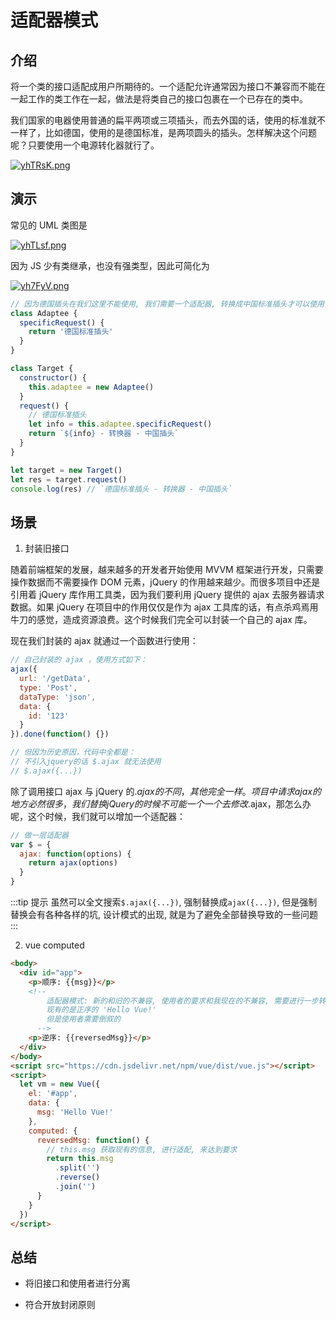 # 适配器模式

## 介绍

将一个类的接口适配成用户所期待的。一个适配允许通常因为接口不兼容而不能在一起工作的类工作在一起，做法是将类自己的接口包裹在一个已存在的类中。

我们国家的电器使用普通的扁平两项或三项插头，而去外国的话，使用的标准就不一样了，比如德国，使用的是德国标准，是两项圆头的插头。怎样解决这个问题呢？只要使用一个电源转化器就行了。

[![yhTRsK.png](https://s3.ax1x.com/2021/02/19/yhTRsK.png)](https://imgchr.com/i/yhTRsK)

## 演示

常见的 UML 类图是

[![yhTLsf.png](https://s3.ax1x.com/2021/02/19/yhTLsf.png)](https://imgchr.com/i/yhTLsf)

因为 JS 少有类继承，也没有强类型，因此可简化为

[![yh7FyV.png](https://s3.ax1x.com/2021/02/19/yh7FyV.png)](https://imgchr.com/i/yh7FyV)

```js
// 因为德国插头在我们这里不能使用, 我们需要一个适配器, 转换成中国标准插头才可以使用
class Adaptee {
  specificRequest() {
    return '德国标准插头'
  }
}

class Target {
  constructor() {
    this.adaptee = new Adaptee()
  }
  request() {
    // 德国标准插头
    let info = this.adaptee.specificRequest()
    return `${info} - 转换器 - 中国插头`
  }
}

let target = new Target()
let res = target.request()
console.log(res) // `德国标准插头 - 转换器 - 中国插头`
```

## 场景

1. 封装旧接口

随着前端框架的发展，越来越多的开发者开始使用 MVVM 框架进行开发，只需要操作数据而不需要操作 DOM 元素，jQuery 的作用越来越少。而很多项目中还是引用着 jQuery 库作用工具类，因为我们要利用 jQuery 提供的 ajax 去服务器请求数据。如果 jQuery 在项目中的作用仅仅是作为 ajax 工具库的话，有点杀鸡焉用牛刀的感觉，造成资源浪费。这个时候我们完全可以封装一个自己的 ajax 库。

现在我们封装的 ajax 就通过一个函数进行使用：

```js
// 自己封装的 ajax ，使用方式如下：
ajax({
  url: '/getData',
  type: 'Post',
  dataType: 'json',
  data: {
    id: '123'
  }
}).done(function() {})

// 但因为历史原因，代码中全都是：
// 不引入jquery的话 $.ajax 就无法使用
// $.ajax({...})
```

除了调用接口 ajax 与 jQuery 的$.ajax的不同，其他完全一样。
项目中请求ajax的地方必然很多，我们替换jQuery的时候不可能一个一个去修改$.ajax，那怎么办呢，这个时候，我们就可以增加一个适配器：

```js
// 做一层适配器
var $ = {
  ajax: function(options) {
    return ajax(options)
  }
}
```

:::tip 提示
虽然可以全文搜索`$.ajax({...})`, 强制替换成`ajax({...})`, 但是强制替换会有各种各样的坑, 设计模式的出现, 就是为了避免全部替换导致的一些问题
:::

2. vue computed

```html
<body>
  <div id="app">
    <p>顺序: {{msg}}</p>
    <!--
        适配器模式: 新的和旧的不兼容, 使用者的要求和我现在的不兼容, 需要进行一步转换
        现有的是正序的 'Hello Vue!'
        但是使用者需要倒叙的 
      -->
    <p>逆序: {{reversedMsg}}</p>
  </div>
</body>
<script src="https://cdn.jsdelivr.net/npm/vue/dist/vue.js"></script>
<script>
  let vm = new Vue({
    el: '#app',
    data: {
      msg: 'Hello Vue!'
    },
    computed: {
      reversedMsg: function() {
        // this.msg 获取现有的信息, 进行适配, 来达到要求
        return this.msg
          .split('')
          .reverse()
          .join('')
      }
    }
  })
</script>
```

## 总结

- 将旧接口和使用者进行分离

- 符合开放封闭原则
